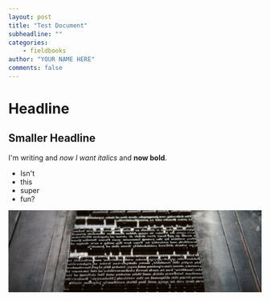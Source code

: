 ```yaml
---
layout: post
title: "Test Document"
subheadline: ""
categories:
    - fieldbooks
author: "YOUR NAME HERE"
comments: false
---
```


# Headline

## Smaller Headline

I'm writing and _now I want italics_ and **now bold**.

+ Isn't
+ this
+ super 
+ fun?

![Image of Type](8155665827_08680a7ca1_o.jpg)